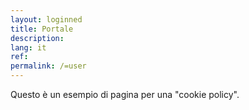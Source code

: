 ```yaml
---
layout: loginned
title: Portale
description:
lang: it
ref: 
permalink: /=user
---
```


Questo è un esempio di pagina per una "cookie policy".
